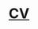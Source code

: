 ---
layout: page
title: <a href="/assets/pdf/Kishans-CV.pdf">CV</a> 
nav: true
nav_order: 9
newtab: true
# permalink: /assets/pdf/Kishans-CV.pdf
---